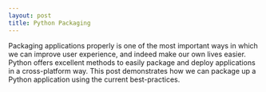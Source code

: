 ```yaml
---
layout: post
title: Python Packaging
---
```


Packaging applications properly is one of the most important ways
in which we can improve user experience, and indeed make our own lives
easier. Python offers excellent methods to easily package and
deploy applications in a cross-platform way. This post demonstrates
how we can package up a Python application using the current
best-practices.



